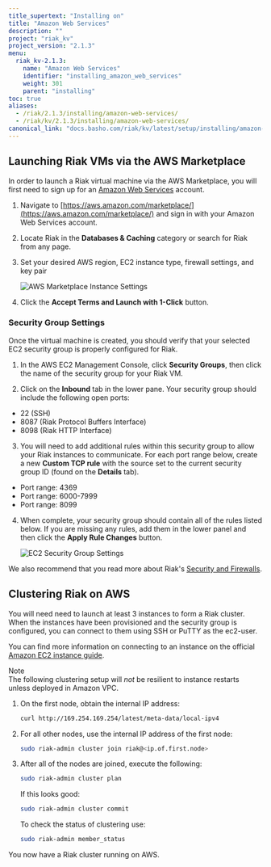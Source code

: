 ```yaml
---
title_supertext: "Installing on"
title: "Amazon Web Services"
description: ""
project: "riak_kv"
project_version: "2.1.3"
menu:
  riak_kv-2.1.3:
    name: "Amazon Web Services"
    identifier: "installing_amazon_web_services"
    weight: 301
    parent: "installing"
toc: true
aliases:
  - /riak/2.1.3/installing/amazon-web-services/
  - /riak/kv/2.1.3/installing/amazon-web-services/
canonical_link: "docs.basho.com/riak/kv/latest/setup/installing/amazon-web-services"
---
```


## Launching Riak VMs via the AWS Marketplace

In order to launch a Riak virtual machine via the AWS Marketplace, you will first need to sign up for an [Amazon Web Services](http://aws.amazon.com) account.

1. Navigate to [https://aws.amazon.com/marketplace/](https://aws.amazon.com/marketplace/) and sign in with your Amazon Web Services account.

2. Locate Riak in the **Databases & Caching** category or search for Riak from any page.

3. Set your desired AWS region, EC2 instance type, firewall settings, and key pair

    ![AWS Marketplace Instance Settings](/images/aws-marketplace-settings.png)

4. Click the **Accept Terms and Launch with 1-Click** button.

### Security Group Settings

Once the virtual machine is created, you should verify that your selected EC2 security group is properly configured for Riak.

1. In the AWS EC2 Management Console, click **Security Groups**, then click the name of the security group for your Riak VM.

2. Click on the **Inbound** tab in the lower pane.  Your security group should include the following open ports:

  * 22 (SSH)
  * 8087 (Riak Protocol Buffers Interface)
  * 8098 (Riak HTTP Interface)

3. You will need to add additional rules within this security group to allow your Riak instances to communicate.  For each port range below, create a new **Custom TCP rule** with the source set to the current security group ID (found on the **Details** tab).

  * Port range: 4369
  * Port range: 6000-7999
  * Port range: 8099

4. When complete, your security group should contain all of the rules listed below. If you are missing any rules, add them in the lower panel and then click the **Apply Rule Changes** button.

    ![EC2 Security Group Settings](/images/aws-marketplace-security-group.png)

We also recommend that you read more about Riak's [Security and Firewalls](/riak/kv/2.1.3/using/security/).

## Clustering Riak on AWS

You will need need to launch at least 3 instances to form a Riak cluster.  When the instances have been provisioned and the security group is configured, you can connect to them using SSH or PuTTY as the ec2-user.

You can find more information on connecting to an instance on the official [Amazon EC2 instance guide](http://docs.amazonwebservices.com/AWSEC2/latest/UserGuide/AccessingInstances.html).

<div class="note">
<div class="title">Note</div>
The following clustering setup will <em>not</em> be resilient to instance restarts unless deployed in Amazon VPC.
</div>

1. On the first node, obtain the internal IP address:

    ```bash
    curl http://169.254.169.254/latest/meta-data/local-ipv4
    ```

2. For all other nodes, use the internal IP address of the first node:

    ```bash
    sudo riak-admin cluster join riak@<ip.of.first.node>
    ```

3. After all of the nodes are joined, execute the following:

    ```bash
    sudo riak-admin cluster plan
    ```

    If this looks good:

    ```bash
    sudo riak-admin cluster commit
    ```

    To check the status of clustering use:

    ```bash
    sudo riak-admin member_status
    ```

You now have a Riak cluster running on AWS.
